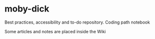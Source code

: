 # moby-dick
Best practices, accessibility and to-do repository. Coding path notebook

Some articles and notes are placed inside the Wiki
